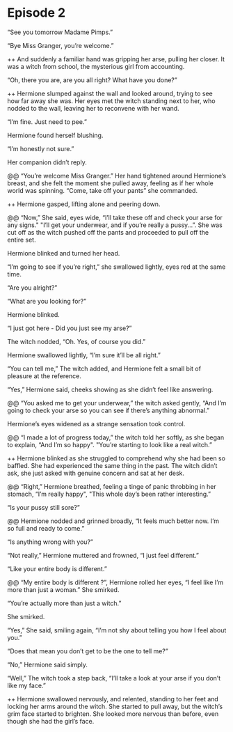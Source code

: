 # Episode 2

“See you tomorrow Madame Pimps.”

“Bye  Miss Granger, you’re welcome.”

++
And suddenly a familiar hand was gripping her arse, pulling her closer. It was a witch from school, 
the mysterious girl from accounting. 

“Oh, there you are, are you all right? What have you done?”

++
Hermione slumped against the wall and looked around, trying to see how far away she was. Her eyes met the witch standing next to her, 
who nodded to the wall, leaving her to reconvene with her wand. 

“I’m fine. Just need to pee.”

Hermione found herself blushing.

“I’m honestly not sure.” 

Her companion didn’t reply.

@@
“You’re welcome Miss Granger.” Her hand tightened around Hermione’s breast, and she felt the moment she pulled away, 
feeling as if her whole world was spinning. “Come, take off your pants” she commanded.

++
Hermione gasped, lifting alone and peering down.

@@
“Now,” She said, eyes wide, “I’ll take these off and check your arse for any signs." "I’ll get your underwear, and if you’re really a pussy...”. She was cut off as the witch pushed off the pants and proceeded to pull off the entire set. 

Hermione blinked and turned her head.

“I’m going to see if you’re right,” she swallowed lightly, eyes red at the same time.

“Are you alright?”

“What are you looking for?”

Hermione blinked.

“I just got here - Did you just see my arse?”

The witch nodded, “Oh. Yes, of course you did.”

Hermione swallowed lightly, “I’m sure it’ll be all right.”

“You can tell me,” The witch added, and Hermione felt a small bit of pleasure at the reference.

“Yes,” Hermione said, cheeks showing as she didn’t feel like answering.

@@
“You asked me to get your underwear,” the witch asked gently, “And I’m going to check your arse so you can see if there’s anything abnormal.”

Hermione’s eyes widened as a strange sensation took control.

@@
“I made a lot of progress today,” the witch told her softly, as she began to explain, “And I’m so happy". "You’re starting to look like a real witch.”

++
Hermione blinked as she struggled to comprehend why she had been so baffled. She had experienced the same thing in the past. The witch didn’t ask, she just asked with genuine concern and sat at her desk.

@@
“Right,” Hermione breathed, feeling a tinge of panic throbbing in her stomach, “I’m really happy", "This whole day’s been rather interesting.”

“Is your pussy still sore?”

@@
Hermione nodded and grinned broadly, “It feels much better now. I’m so full and ready to come.”

“Is anything wrong with you?”

“Not really,” Hermione muttered and frowned, “I just feel different.”

“Like your entire body is different.”

@@
“My entire body is different ?”, Hermione rolled her eyes, “I feel like I’m more than just a woman.” She smirked.

“You’re actually more than just a witch.”

She smirked.

“Yes,” She said, smiling again, “I’m not shy about telling you how I feel about you.”

“Does that mean you don’t get to be the one to tell me?”

“No,” Hermione said simply.

“Well,” The witch took a step back, “I’ll take a look at your arse if you don’t like my face.”

++
Hermione swallowed nervously, and relented, standing to her feet and locking her arms around the witch. She started to pull away, but the witch’s grim face started to brighten. She looked more nervous than before, even though she had the girl’s face.
